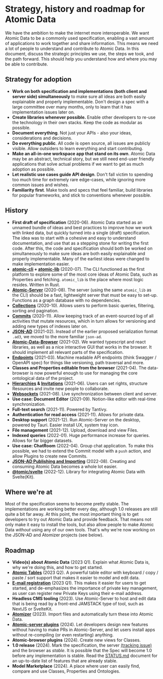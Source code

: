 # Strategy, history and roadmap for Atomic Data

We have the ambition to make the internet more interoperable.
We want Atomic Data to be a commonly used specification, enabling a vast amount of applications to work together and share information.
This means we need a lot of people to understand and contribute to Atomic Data.
In this document, discuss the strategic principles we use, the steps we took, and the path forward.
This should help you understand how and where you may be able to contribute.

## Strategy for adoption

- **Work on both specification and implementations (both client and server side) simultaneously** to make sure all ideas are both easily explainable and properly implementable. Don't design a spec with a large committee over many months, only to learn that it has implementation issues later on.
- **Create libraries whenever possible.** Enable other developers to re-use the technology in their own stacks. Keep the code as modular as possible.
- **Document everything**. Not just your APIs - also your ideas, considerations and decisions.
- **Do everything public**. All code is open source, all issues are publicly visible. Allow outsiders to learn everything and start contributing.
- **Make an all-in-one workspace app that stand on its own**. Atomic Data may be an abstract, technical story, but we still need end-user friendly applications that solve actual problems if we want to get as much adoption as possible.
- **Let realistic use cases guide API design**. Don't fall victim to spending too much time for extremely rare edge-cases, while ignoring more common issues and wishes.
- **Familiarity first**. Make tools and specs that feel familiar, build libraries for popular frameworks, and stick to conventions whenever possible.

## History

- **First draft of specification** (2020-06). Atomic Data started as an unnamed bundle of ideas and best practices to improve how we work with linked data, but quickly turned into a single (draft) specification. The idea was to start with a cohesive and easy to understand documentation, and use that as a stepping stone for writing the first code. After this, the code and specification should both be worked on simultaneously to make sure ideas are both easily explainable and properly implementable. Many of the earliest ideas were changed to make implementation easier.
- **[atomic-cli](https://crates.io/crates/atomic-cli) + [atomic-lib](https://docs.rs/atomic_lib/0.32.1/atomic_lib/)** (2020-07). The CLI functioned as the first platform to explore some of the most core ideas of Atomic Data, such as Properties and fetching. `atomic_lib` is the place where most logic resides. Written in Rust.
- **[Atomic-Server](https://github.com/atomicdata-dev/atomic-data-rust/)** (2020-08). The server (using the same `atomic_lib` as the CLI) should be a fast, lightweight server that must be easy to set-up. Functions as a graph database with no dependencies.
- **[Collections](schema/collections.md)** (2020-10). Allows users to perform basic queries, filtering, sorting and pagination.
- **[Commits](commits/intro.md)** (2020-11). Allow keeping track of an event-sourced log of all activities that mutate resources, which in turn allows for versioning and adding new types of indexes later on.
- **[JSON-AD](core/json-ad.md)** (2021-02). Instead of the earlier proposed serialization format `.ad3`, we moved to the more familiar `json-ad`.
- **[Atomic-Data-Browser](https://github.com/atomicdata-dev/atomic-data-browser)** (2021-02). We wanted typescript and react libraries, as well as a nice interactive GUI that works in the browser. It should implement all relevant parts of the specification.
- **[Endpoints](endpoints.md)** (2021-03). Machine readable API endpoints (think Swagger / OpenAPI spec) for things like versioning, path traversal and more.
- **Classes and Properties editable from the browser** (2021-04). The data-browser is now powerful enough to use for managing the core ontological data of the project.
- **[Hierarchies](hierarchy.md) & [Invitations](invitations.md)** (2021-06). Users can set rights, structure Resources and invite new people to collaborate.
- **[Websockets](websockets.md)** (2021-08). Live synchronization between client and server.
- **Use case: Document Editor** (2021-09). Notion-like editor with real-time synchronization.
- **Full-text search** (2021-11). Powered by Tantivy.
- **Authentication for read access** (2021-11). Allows for private data.
- **Desktop support** (2021-12). Run Atomic-Server on the desktop, powered by Tauri. Easier install UX, system tray icon.
- **File management** (2021-12). Upload, download and view Files.
- **Indexed queries** (2022-01). Huge performance increase for queries. Allows for far bigger datasets.
- **Use case: ChatRoom** (2022-04). Group chat application. To make this possible, we had to extend the Commit model with a `push` action, and allow Plugins to create new Commits.
- **[JSON-AD Publishing and Importing](create-json-ad.md)** (2022-08). Creating and consuming Atomic Data becomes a whole lot easier.
- **[@tomic/svelte](https://github.com/atomicdata-dev/atomic-svelte)** (2022-12). Library for integrating Atomic Data with Svelte(Kit).

## Where we're at

Most of the specification seems to become pretty stable.
The implementations are working better every day, although 1.0 releases are still quite a bit far away.
At this point, the most important thing is to get developers to try out Atomic Data and provide feedback.
That means not only make it easy to install the tools, but also allow people to make Atomic Data _without_ using any of our own tools.
That's why we're now working on the JSON-AD and Atomizer projects (see below).

## Roadmap

- **Video(s) about Atomic Data** (2023 Q1). Explain what Atomic Data is, why we're doing this, and how to get started.
- **[Atomic Tables](https://github.com/atomicdata-dev/atomic-data-browser/issues/25)** (2023 Q2). A powerful table editor with keyboard / copy / paste / sort support that makes it easier to model and edit data.
- **[E-mail registration]()** (2023 Q1). This makes it easier for users to get started, and de-emphasizes the importance of private key management, as user can register new Private Keys using their e-mail address.
- **Headless CMS tooling** (2023). Use Atomic-Server to host and edit data that is being read by a front-end JAMSTACK type of tool, such as NextJS or SvelteKit.
- **[Atomizer](https://github.com/atomicdata-dev/atomic-data-rust/issues/434)** (2023). Import files and automatically turn these into Atomic Data.
- **[Atomic-server plugins](https://github.com/atomicdata-dev/atomic-data-rust/issues/73)** (2024). Let developers design new features without having to make PRs in Atomic-Server, and let users install apps without re-compiling (or even restarting) anything.
- **Atomic-browser plugins** (2024). Create new views for Classes.
- **1.0 release** (2024). Mark the specification, the server [(tracking issue)](https://github.com/atomicdata-dev/atomic-data-rust/milestone/5) and the browser as _stable_. It is possible that the Spec will become 1.0 before any implementation is stable. Read the [STATUS.md](https://github.com/atomicdata-dev/atomic-data-rust/blob/master/server/STATUS.md) document for an up-to-date list of features that are already stable.
- **Model Marketplace** (2024). A place where user can easily find, compare and use Classes, Properties and Ontologies.
